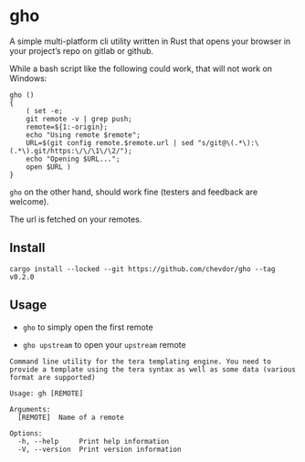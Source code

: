 # gho

A simple multi-platform cli utility written in Rust that opens your browser in your project’s repo on gitlab or github.

While a bash script like the following could work, that will not work on Windows:

    gho ()
    {
        ( set -e;
        git remote -v | grep push;
        remote=${1:-origin};
        echo "Using remote $remote";
        URL=$(git config remote.$remote.url | sed "s/git@\(.*\):\(.*\).git/https:\/\/\1\/\2/");
        echo "Opening $URL...";
        open $URL )
    }

`gho` on the other hand, should work fine (testers and feedback are welcome).

The url is fetched on your remotes.

## Install

    cargo install --locked --git https://github.com/chevdor/gho --tag v0.2.0

## Usage

-   `gho` to simply open the first remote

-   `gho upstream` to open your `upstream` remote

<!-- -->

    Command line utility for the tera templating engine. You need to provide a template using the tera syntax as well as some data (various format are supported)

    Usage: gh [REMOTE]

    Arguments:
      [REMOTE]  Name of a remote

    Options:
      -h, --help     Print help information
      -V, --version  Print version information

